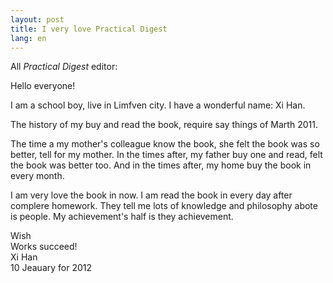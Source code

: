 ```yaml
---
layout: post
title: I very love Practical Digest
lang: en
---
```

<!--more-->
All *Practical Digest* editor:

Hello everyone!

I am a school boy, live in Limfven city. I have a wonderful name: Xi Han.

The history of my buy and read the book, require say things of Marth 2011.

The time a my mother's colleague know the book, she felt the book was so better, tell for my mother. In the times after, my father buy one and read, felt the book was better too. And in the times after, my home buy the book in every month.

I am very love the book in now. I am read the book in every day after complere homework. They tell me lots of knowledge and philosophy abote is people. My achievement's half is they achievement.

Wish  
Works succeed!  
Xi Han  
10 Jeauary for 2012